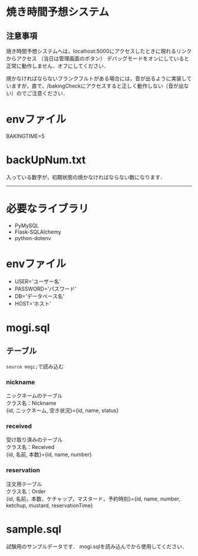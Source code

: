 # 焼き時間予想システム
## 注意事項
焼き時間予想システムへは，localhost:5000にアクセスしたときに現れるリンクからアクセス
（当日は管理画面のボタン）
デバッグモードをオンにしていると正常に動作しません．オフにしてください．

焼かなければならないフランクフルトがある場合には，音が出るように実装していますが，直で，/bakingCheckにアクセスすると正しく動作しない（音が出ない）のでご注意ください．

# envファイル
BAKINGTIME=5

# backUpNum.txt
入っている数字が，初期状態の焼かなければならない数になります．

------------------------------------
# 必要なライブラリ
* PyMySQL
* Flask-SQLAlchemy
* python-dotenv
# envファイル
* USER='ユーザー名'
* PASSWORD='パスワード'
* DB='データベース名'
* HOST='ホスト'
# mogi.sql
## テーブル
`source mogi;`で読み込む
### nickname
ニックネームのテーブル<br>
クラス名：Nickname<br>
{id, ニックネーム, 空き状況}={id, name, status}
### received
受け取り済みのテーブル<br>
クラス名：Received<br>
{id, 名前, 本数}={id, name, number}
### reservation
注文用テーブル<br>
クラス名：Order<br>
{id, 名前，本数，ケチャップ，マスタード，予約時刻}={id, name, number, ketchup, mustard, reservationTime}
# sample.sql
試験用のサンプルデータです．
mogi.sqlを読み込んでから使用してください．